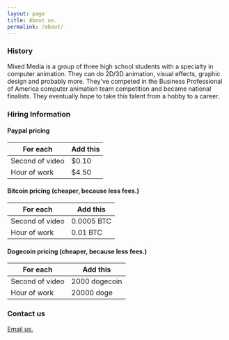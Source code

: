 ```yaml
---
layout: page
title: About us.
permalink: /about/
---
```


### History

Mixed Media is a group of three high school students with a specialty in computer animation. They can do 2D/3D animation, visual effects, graphic design and probably more. They've competed in the Business Professional of America computer animation team competition and became national finalists. They eventually hope to take this talent from a hobby to a career.

### Hiring Information

#### Paypal pricing

For each | Add this
--------|--------
Second of video | $0.10
Hour of work | $4.50

#### Bitcoin pricing (cheaper, because less fees.)

For each | Add this
--------|--------
Second of video | 0.0005 BTC
Hour of work | 0.01 BTC

#### Dogecoin pricing (cheaper, because less fees.)

For each | Add this
--------|--------
Second of video | 2000 dogecoin
Hour of work | 20000 doge

### Contact us

<a href="http://www.google.com/recaptcha/mailhide/d?k=01D89iqJYnGqa2BPjsi-DvdQ==&amp;c=ZhZkPKYUsd4uqf_05MsBdIKvolGqQ-mTrar2eaJ7r0I=" onclick="window.open('http://www.google.com/recaptcha/mailhide/d?k\07501D89iqJYnGqa2BPjsi-DvdQ\75\75\46c\75ZhZkPKYUsd4uqf_05MsBdIKvolGqQ-mTrar2eaJ7r0I\075', '', 'toolbar=0,scrollbars=0,location=0,statusbar=0,menubar=0,resizable=0,width=500,height=300'); return false;" title="Reveal this e-mail address">Email us.</a>
